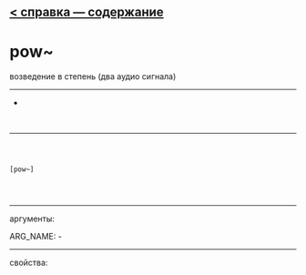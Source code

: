 [< справка — содержание](ceammc_lib.html)
---

# pow~


возведение в степень (два аудио сигнала)

---

-
<br>


---


```



[pow~]


            
```

---
аргументы:

ARG_NAME: -<br>

---
свойства:


